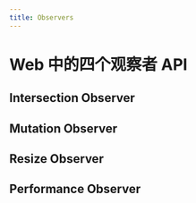 ```yaml
---
title: Observers
---
```


# Web 中的四个观察者 API

## Intersection Observer
## Mutation Observer
## Resize Observer
## Performance Observer
